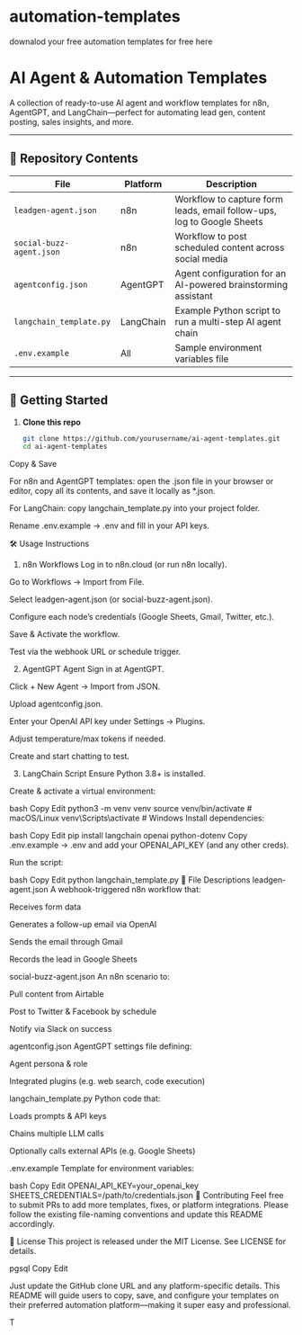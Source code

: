 # automation-templates
downalod your free automation templates for free here 
# AI Agent & Automation Templates

A collection of ready-to-use AI agent and workflow templates for n8n, AgentGPT, and LangChain—perfect for automating lead gen, content posting, sales insights, and more.

---

## 📂 Repository Contents

| File                               | Platform    | Description                                              |
|------------------------------------|-------------|----------------------------------------------------------|
| `leadgen-agent.json`               | n8n         | Workflow to capture form leads, email follow-ups, log to Google Sheets |
| `social-buzz-agent.json`           | n8n         | Workflow to post scheduled content across social media   |
| `agentconfig.json`                 | AgentGPT    | Agent configuration for an AI-powered brainstorming assistant |
| `langchain_template.py`            | LangChain   | Example Python script to run a multi-step AI agent chain |
| `.env.example`                     | All         | Sample environment variables file                       |

---

## 🚀 Getting Started

1. **Clone this repo**  
   ```bash
   git clone https://github.com/yourusername/ai-agent-templates.git
   cd ai-agent-templates
Copy & Save

For n8n and AgentGPT templates: open the .json file in your browser or editor, copy all its contents, and save it locally as *.json.

For LangChain: copy langchain_template.py into your project folder.

Rename .env.example → .env and fill in your API keys.

🛠️ Usage Instructions
1. n8n Workflows
Log in to n8n.cloud (or run n8n locally).

Go to Workflows → Import from File.

Select leadgen-agent.json (or social-buzz-agent.json).

Configure each node’s credentials (Google Sheets, Gmail, Twitter, etc.).

Save & Activate the workflow.

Test via the webhook URL or schedule trigger.

2. AgentGPT Agent
Sign in at AgentGPT.

Click + New Agent → Import from JSON.

Upload agentconfig.json.

Enter your OpenAI API key under Settings → Plugins.

Adjust temperature/max tokens if needed.

Create and start chatting to test.

3. LangChain Script
Ensure Python 3.8+ is installed.

Create & activate a virtual environment:

bash
Copy
Edit
python3 -m venv venv
source venv/bin/activate   # macOS/Linux
venv\Scripts\activate      # Windows
Install dependencies:

bash
Copy
Edit
pip install langchain openai python-dotenv
Copy .env.example → .env and add your OPENAI_API_KEY (and any other creds).

Run the script:

bash
Copy
Edit
python langchain_template.py
🔧 File Descriptions
leadgen-agent.json
A webhook-triggered n8n workflow that:

Receives form data

Generates a follow-up email via OpenAI

Sends the email through Gmail

Records the lead in Google Sheets

social-buzz-agent.json
An n8n scenario to:

Pull content from Airtable

Post to Twitter & Facebook by schedule

Notify via Slack on success

agentconfig.json
AgentGPT settings file defining:

Agent persona & role

Integrated plugins (e.g. web search, code execution)

langchain_template.py
Python code that:

Loads prompts & API keys

Chains multiple LLM calls

Optionally calls external APIs (e.g. Google Sheets)

.env.example
Template for environment variables:

bash
Copy
Edit
OPENAI_API_KEY=your_openai_key
SHEETS_CREDENTIALS=/path/to/credentials.json
🤝 Contributing
Feel free to submit PRs to add more templates, fixes, or platform integrations. Please follow the existing file-naming conventions and update this README accordingly.

📄 License
This project is released under the MIT License. See LICENSE for details.

pgsql
Copy
Edit

Just update the GitHub clone URL and any platform-specific details. This README will guide users to copy, save, and configure your templates on their preferred automation platform—making it super easy and professional.









T




